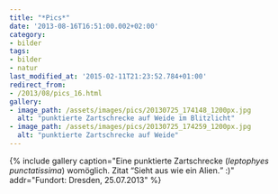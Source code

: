```yaml
---
title: "*Pics*"
date: '2013-08-16T16:51:00.002+02:00'
category:
- bilder
tags:
- bilder
- natur
last_modified_at: '2015-02-11T21:23:52.784+01:00'
redirect_from:
- /2013/08/pics_16.html
gallery:
- image_path: /assets/images/pics/20130725_174148_1200px.jpg
  alt: "punktierte Zartschrecke auf Weide im Blitzlicht"
- image_path: /assets/images/pics/20130725_174259_1200px.jpg
  alt: "punktierte Zartschrecke auf Weide"
---
```


{% include gallery caption="Eine punktierte Zartschrecke (<em>leptophyes
punctatissima</em>) womöglich. Zitat <q>Sieht aus wie ein Alien.</q> :)"
addr="Fundort: Dresden, 25.07.2013" %}

<!-- vim: set tw=79 ts=2 sw=2 ai si et: -->
